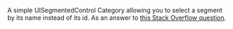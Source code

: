 A simple UISegmentedControl Category allowing you to select a segment by its name instead of its id. As an answer to [this Stack Overflow question](http://stackoverflow.com/questions/17601054/).
